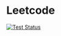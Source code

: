 # Leetcode

[![Test Status](https://github.com/clsrfish/leetcode-cpp/workflows/Test/badge.svg)](https://github.com/clsrfish/leetcode-cpp/actions)
